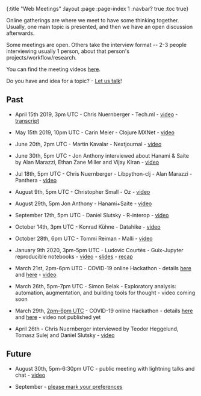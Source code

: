{:title "Web Meetings"
 :layout :page
 :page-index 1
 :navbar? true
 :toc true}

Online gatherings are where we meet to have some thinking together. Usually, one main topic is presented, and then we have an open discussion afterwards.

Some meetings are open. Others take the interview format -- 2-3 people interviewing usually 1 person, about that person's projects/workflow/research.

You can find the meeting videos [here](http://yt.vu/+scicloj).

Do you have and idea for a topic? - [Let us talk](../about/#where)!

## Past

- April 15th 2019, 3pm UTC - Chris Nuernberger - Tech.ml - [video](https://www.youtube.com/watch?v=NyMABoUEj20&t=6m50s) - [transcript](https://github.com/joinr/sciclojminutes/blob/master/meeting.org)
- May 15th 2019, 10pm UTC - Carin Meier - Clojure MXNet - [video](https://www.youtube.com/watch?v=niCq-pvDyZc)
- June 20th, 2pm UTC - Martin Kavalar - Nextjournal - [video](https://www.youtube.com/watch?v=MI9tl-3kNS0)
- June 30th, 5pm UTC - Jon Anthony interviewed about Hanami & Saite by Alan Marazzi, Ethan Zane Miller and Vijay Kiran - [video](https://www.youtube.com/watch?v=ld5du3L-emM)
- Jul 18th, 5pm UTC - Chris Nuernberger - Libpython-clj - Alan Marazzi - Panthera - [video](https://www.youtube.com/watch?v=ajDiGS73i2o)

- August 9th, 5pm UTC - Christopher Small - Oz - [video](https://youtu.be/CRLvHgQzhmI)
- August 29th, 5pm Jon Anthony - Hanami+Saite - [video](https://youtu.be/3Hx7kbub9YE)

- September 12th, 5pm UTC - Daniel Slutsky - R-interop - [video](https://www.youtube.com/watch?v=XoVX2Ezi_YM)

- October 14th, 3pm UTC - Konrad Kühne - Datahike - [video](https://youtu.be/Hjo4TEV81sQ)

- October 28th, 6pm UTC - Tommi Reiman - Malli - [video](https://youtu.be/YhP6tI22uQ4)

- January 9th 2020, 3pm-5pm UTC - Ludovic Courtès - Guix-Jupyter reproducible notebooks - [video](https://youtu.be/GFyv3qUXHpU) - [slides](https://github.com/scicloj/scicloj/blob/master/resources/slides/scicloj-guix-jupyter.pdf) - [recap](../../posts/2020-03-07-guix-jupyter/)

- March 21st, 2pm-6pm UTC - COVID-19 online Hackathon - details [here](../../posts/2020-03-17-covid-19-hackathon-planning/) and [here](../../posts/2020-03-18-covid-19-hackathons-announcement/) - [video](https://youtu.be/-441SPx8lTo)

- March 26th, 5pm-7pm UTC - Simon Belak - Exploratory analysis: automation, augmentation, and building tools for thought - video coming soon

- March 29th, [2pm-6pm UTC](https://time.is/1400_29_Mar_2020_in_UTC) - COVID-19 online Hackathon - details [here](../../posts/2020-03-17-covid-19-hackathon-planning/) and [here](../../posts/2020-03-18-covid-19-hackathons-announcement/) - video not published yet

- April 26th - Chris Nuernberger interviewed by Teodor Heggelund, Tomasz Sulej and Daniel Slutsky - [video](https://www.youtube.com/watch?v=zYNlZXTV14E)

## Future

- August 30th, 5pm-6:30pm UTC - public meeting with lightning talks and chat - [video](https://youtu.be/SXmJ6HdLJGA)

- September - [please mark your preferences](https://twitter.com/scicloj/status/1301964840139980801)
